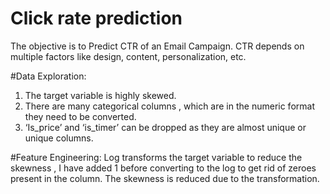 # Click rate prediction
The objective is to Predict CTR of an Email Campaign. CTR depends on multiple factors like design, content, personalization, etc.

#Data Exploration: 

1. The target variable is highly skewed.
2. There are many categorical columns , which are in the numeric format they need to be converted.
3. ‘Is_price’ and ‘is_timer’ can be dropped as they are almost unique or unique columns.

#Feature Engineering:
Log transforms the target variable to reduce the skewness , I have added 1 before converting to the log to get rid of zeroes present in the column. The skewness is reduced due to the transformation.
